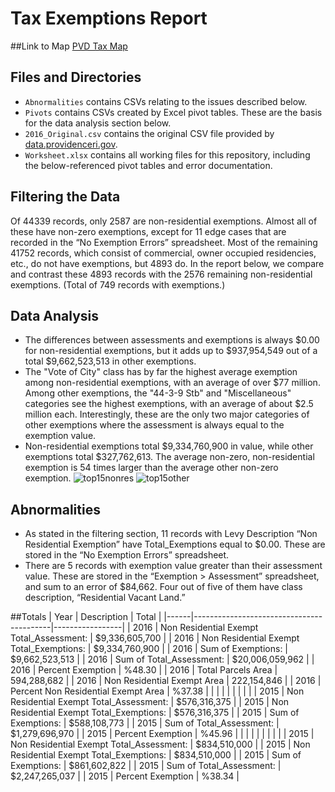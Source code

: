 # Tax Exemptions Report

##Link to Map
[PVD Tax Map](https://ryankelly23.carto.com/viz/2ac6ece4-63ec-11e6-aed9-0ef24382571b/public_map "PVD Tax Map Link")

## Files and Directories
* `Abnormalities` contains CSVs relating to the issues described below.
* `Pivots` contains CSVs created by Excel pivot tables. These are the basis for the data analysis section below.
* `2016_Original.csv` contains the original CSV file provided by [data.providenceri.gov](data.providenceri.gov).
* `Worksheet.xlsx` contains all working files for this repository, including the below-referenced pivot tables and error documentation.

## Filtering the Data
Of 44339 records, only 2587 are non-residential exemptions. Almost all of these have non-zero exemptions, except for 11 edge cases that are recorded in the “No Exemption Errors” spreadsheet. Most of the remaining 41752 records, which consist of commercial, owner occupied residencies, etc., do not have exemptions, but 4893 do. In the report below, we compare and contrast these 4893 records with the 2576 remaining non-residential exemptions. (Total of 749 records with exemptions.)

## Data Analysis
* The differences between assessments and exemptions is always $0.00 for non-residential exemptions, but it adds up to $937,954,549
out of a total $9,662,523,513 in other exemptions.
* The "Vote of City" class has by far the highest average exemption among non-residential exemptions, with an average of over $77 million. Among other exemptions, the "44-3-9 Stb" and "Miscellaneous" categories see the highest exemptions, with an average of about $2.5 million each. Interestingly, these are the only two major categories of other exemptions where the assessment is always equal to the exemption value.
* Non-residential exemptions total $9,334,760,900 in value, while other exemptions total $327,762,613. The average non-zero, non-residential exemption is 54 times larger than the average other non-zero exemption.
![top15nonres](https://cloud.githubusercontent.com/assets/13228316/17568508/0a98a59a-5f12-11e6-916b-c00d9b211efc.PNG) ![top15other](https://cloud.githubusercontent.com/assets/13228316/17568519/168784a2-5f12-11e6-9869-ac553e1f8a60.PNG)

## Abnormalities
*	As stated in the filtering section, 11 records with Levy Description “Non Residential Exemption” have Total_Exemptions equal to $0.00. These are stored in the “No Exemption Errors” spreadsheet.
*	There are 5 records with exemption value greater than their assessment value. These are stored in the “Exemption > Assessment” spreadsheet, and sum to an error of $84,662. Four out of five of them have class description, “Residential Vacant Land.”

##Totals
| Year | Description                              | Total           |
|------|------------------------------------------|-----------------|
| 2016 | Non Residential Exempt Total_Assessment: | $9,336,605,700  |
| 2016 | Non Residential Exempt Total_Exemptions: | $9,334,760,900  |
| 2016 | Sum of Exemptions:                       | $9,662,523,513  |
| 2016 | Sum of Total_Assessment:                 | $20,006,059,962 |
| 2016 | Percent Exemption                        | %48.30          |
| 2016 | Total Parcels Area                       | 594,288,682     |
| 2016 | Non Residential Exempt Area              | 222,154,846     |
| 2016 | Percent Non Residential Exempt Area      | %37.38          |
|      |                                          |                 |
|      |                                          |                 |
| 2015 | Non Residential Exempt Total_Assessment: | $576,316,375    |
| 2015 | Non Residential Exempt Total_Exemptions: | $576,316,375    |
| 2015 | Sum of Exemptions:                       | $588,108,773    |
| 2015 | Sum of Total_Assessment:                 | $1,279,696,970  |
| 2015 | Percent Exemption                        | %45.96          |
|      |                                          |                 |
|      |                                          |                 |
| 2015 | Non Residential Exempt Total_Assessment: | $834,510,000    |
| 2015 | Non Residential Exempt Total_Exemptions: | $834,510,000    |
| 2015 | Sum of Exemptions:                       | $861,602,822    |
| 2015 | Sum of Total_Assessment:                 | $2,247,265,037  |
| 2015 | Percent Exemption                        | %38.34          |
